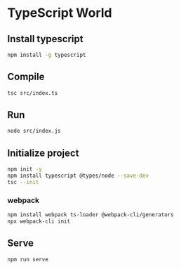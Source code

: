 # TypeScript World

## Install typescript

```bash
npm install -g typescript
```

## Compile

```bash
tsc src/index.ts
```

## Run

```bash
node src/index.js
```

## Initialize project

```bash
npm init -y
npm install typescript @types/node --save-dev
tsc --init
```

### webpack

```bash
npm install webpack ts-loader @webpack-cli/generators
npx webpack-cli init
```

## Serve

```bash
npm run serve
```
